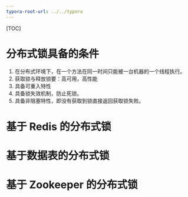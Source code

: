 ```yaml
---
typora-root-url: ../../typora
---
```


[TOC]

# 分布式锁具备的条件

1. 在分布式环境下，在一个方法在同一时间只能被一台机器的一个线程执行。
2. 获取锁与释放锁要：高可用，高性能
3. 具备可重入特性
4. 具备锁失效机制，防止死锁。
5. 具备非阻塞特性，即没有获取到锁直接返回获取锁失败。



# 基于 Redis 的分布式锁











# 基于数据表的分布式锁















# 基于 Zookeeper 的分布式锁













